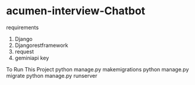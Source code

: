 # acumen-interview-Chatbot

requirements
1. Django
2. Djangorestframework
3. request
4. geminiapi key



To Run This Project 
python manage.py makemigrations
python manage.py migrate
python manage.py runserver
